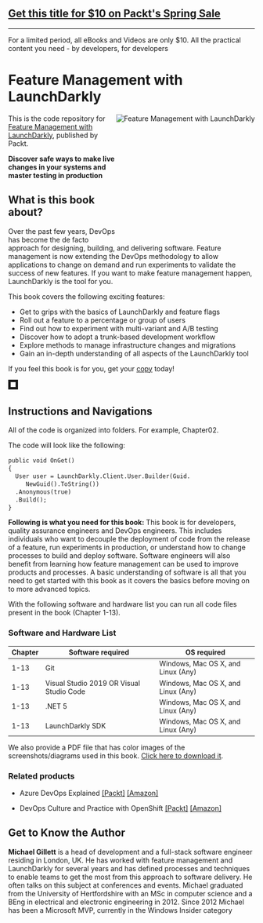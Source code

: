 ## [Get this title for $10 on Packt's Spring Sale](https://www.packt.com/B16715?utm_source=github&utm_medium=packt-github-repo&utm_campaign=spring_10_dollar_2022)
-----
For a limited period, all eBooks and Videos are only $10. All the practical content you need \- by developers, for developers

# Feature Management with LaunchDarkly

<a href="https://www.packtpub.com/product/feature-management-with-launchdarkly/9781800562974?utm_source=github&utm_medium=repository&utm_campaign=9781800562974"><img src="https://static.packt-cdn.com/products/9781800562974/cover/smaller" alt="Feature Management with LaunchDarkly" height="256px" align="right"></a>

This is the code repository for [Feature Management with LaunchDarkly](https://www.packtpub.com/product/feature-management-with-launchdarkly/9781800562974?utm_source=github&utm_medium=repository&utm_campaign=9781800562974), published by Packt.

**Discover safe ways to make live changes in your systems and master testing in production**

## What is this book about?
Over the past few years, DevOps has become the de facto approach for designing, building, and delivering software. Feature management is now extending the DevOps methodology to allow applications to change on demand and run experiments to validate the success of new features. If you want to make feature management happen, LaunchDarkly is the tool for you. 

This book covers the following exciting features:
* Get to grips with the basics of LaunchDarkly and feature flags
* Roll out a feature to a percentage or group of users
* Find out how to experiment with multi-variant and A/B testing
* Discover how to adopt a trunk-based development workflow
* Explore methods to manage infrastructure changes and migrations
* Gain an in-depth understanding of all aspects of the LaunchDarkly tool

If you feel this book is for you, get your [copy](https://www.amazon.com/dp/1800562977) today!

<a href="https://www.packtpub.com/?utm_source=github&utm_medium=banner&utm_campaign=GitHubBanner"><img src="https://raw.githubusercontent.com/PacktPublishing/GitHub/master/GitHub.png" 
alt="https://www.packtpub.com/" border="5" /></a>

## Instructions and Navigations
All of the code is organized into folders. For example, Chapter02.

The code will look like the following:
```
public void OnGet()
{
  User user = LaunchDarkly.Client.User.Builder(Guid.
     NewGuid().ToString())
  .Anonymous(true)
  .Build();
}
```

**Following is what you need for this book:**
This book is for developers, quality assurance engineers and DevOps engineers. This includes individuals who want to decouple the deployment of code from the release of a feature, run experiments in production, or understand how to change processes to build and deploy software. Software engineers will also benefit from learning how feature management can be used to improve products and processes. A basic understanding of software is all that you need to get started with this book as it covers the basics before moving on to more advanced topics.

With the following software and hardware list you can run all code files present in the book (Chapter 1-13).
### Software and Hardware List
| Chapter | Software required | OS required |
| -------- | ------------------------------------ | ----------------------------------- |
| 1-13 | Git | Windows, Mac OS X, and Linux (Any) |
| 1-13 | Visual Studio 2019 OR Visual Studio Code | Windows, Mac OS X, and Linux (Any) |
| 1-13 | .NET 5 | Windows, Mac OS X, and Linux (Any) |
| 1-13 | LaunchDarkly SDK | Windows, Mac OS X, and Linux (Any) |

We also provide a PDF file that has color images of the screenshots/diagrams used in this book. [Click here to download it](https://static.packt-cdn.com/downloads/9781800562974_ColorImages.pdf).

### Related products
* Azure DevOps Explained [[Packt]](https://www.packtpub.com/product/azure-devops-explained/9781800563513?utm_source=github&utm_medium=repository&utm_campaign=9781800563513) [[Amazon]](https://www.amazon.com/dp/1800563515)

* DevOps Culture and Practice with OpenShift [[Packt]](https://www.packtpub.com/product/devops-culture-and-practice-with-openshift/9781800202368?utm_source=github&utm_medium=repository&utm_campaign=9781800202368) [[Amazon]](https://www.amazon.com/dp/1800202369)

## Get to Know the Author
**Michael Gillett**
is a head of development and a full-stack software engineer residing in London, UK. He has worked with feature management and LaunchDarkly for several years and has defined processes and techniques to enable teams to get the most from this approach to software delivery. He often talks on this subject at conferences and events.
Michael graduated from the University of Hertfordshire with an MSc in computer science and a BEng in electrical and electronic engineering in 2012. Since 2012 Michael has been a Microsoft MVP, currently in the Windows Insider category
